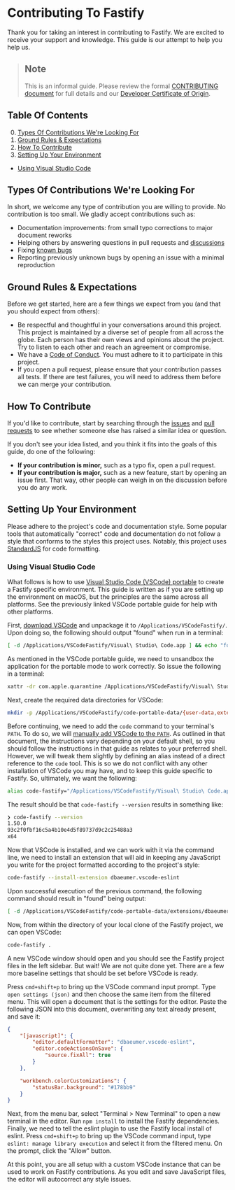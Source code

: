 # Contributing To Fastify
<a id="contributing"></a>

Thank you for taking an interest in contributing to Fastify. We are excited
to receive your support and knowledge. This guide is our attempt to help you
help us.

> ## Note
> This is an informal guide. Please review the formal
> [CONTRIBUTING document](https://github.com/fastify/fastify/blob/main/CONTRIBUTING.md) for full details and our
> [Developer Certificate of Origin](https://en.wikipedia.org/wiki/Developer_Certificate_of_Origin).

## Table Of Contents
<a id="contributing-toc"></a>

0. [Types Of Contributions We're Looking For](#contribution-types)
0. [Ground Rules & Expectations](#contributing-rules)
0. [How To Contribute](#contributing-how-to)
0. [Setting Up Your Environment](#contributing-environment)
  * [Using Visual Studio Code](#contributing-vscode)

## Types Of Contributions We're Looking For
<a id="contribution-types"></a>

In short, we welcome any type of contribution you are willing to provide. No
contribution is too small. We gladly accept contributions such as:

* Documentation improvements: from small typo corrections to major document reworks
* Helping others by answering questions in pull requests and [discussions](https://github.com/fastify/fastify/discussions)
* Fixing [known bugs](https://github.com/fastify/fastify/issues?q=is%3Aissue+is%3Aopen+label%3Abug)
* Reporting previously unknown bugs by opening an issue with a minimal reproduction

## Ground Rules & Expectations
<a id="contributing-rules"></a>

Before we get started, here are a few things we expect from you (and that
you should expect from others):

* Be respectful and thoughtful in your conversations around this project. This
  project is maintained by a diverse set of people from all across the globe.
  Each person has their own views and opinions about the project. Try to listen
  to each other and reach an agreement or compromise.
* We have a [Code of Conduct](https://github.com/fastify/fastify/blob/main/CODE_OF_CONDUCT.md). You must adhere to it to
  participate in this project.
* If you open a pull request, please ensure that your contribution passes all
  tests. If there are test failures, you will need to address them before we
  can merge your contribution.

## How To Contribute
<a id="contributing-how-to"></a>

If you'd like to contribute, start by searching through the
[issues](https://github.com/fastify/fastify/issues) and
[pull requests](https://github.com/fastify/fastify/pulls) to see whether
someone else has raised a similar idea or question.

If you don't see your idea listed, and you think it fits into the goals of this
guide, do one of the following:
* **If your contribution is minor,** such as a typo fix, open a pull request.
* **If your contribution is major,** such as a new feature, start by opening an
  issue first. That way, other people can weigh in on the discussion before you
  do any work.

<!--
TODO: add link to a style guide, when we have one, here as in
https://github.com/github/opensource.guide/blob/2868efbf0c14aec821909c19e210c3603a4a7805/CONTRIBUTING.md#style-guide
-->

## Setting Up Your Environment
<a id="contributing-environment"></a>

Please adhere to the project's code and documentation style. Some popular tools
that automatically "correct" code and documentation do not follow a style that
conforms to the styles this project uses. Notably, this project uses
[StandardJS](https://standardjs.com) for code formatting.

### Using Visual Studio Code
<a id="contributing-vscode"></a>

What follows is how to use [Visual Studio Code (VSCode) portable](https://code.visualstudio.com/docs/editor/portable)
to create a Fastify specific environment. This guide is written as if you are
setting up the environment on macOS, but the principles are the same across
all platforms. See the previously linked VSCode portable guide for help with
other platforms.

First, [download VSCode](https://code.visualstudio.com/download) and unpackage
it to `/Applications/VSCodeFastify/`. Upon doing so, the following should
output "found" when run in a terminal:

```sh
[ -d /Applications/VSCodeFastify/Visual\ Studio\ Code.app ] && echo "found"
```

As mentioned in the VSCode portable guide, we need to unsandbox the application
for the portable mode to work correctly. So issue the following in a terminal:

```sh
xattr -dr com.apple.quarantine /Applications/VSCodeFastify/Visual\ Studio\ Code.app
```

Next, create the required data directories for VSCode:

```sh
mkdir -p /Applications/VSCodeFastify/code-portable-data/{user-data,extensions}
```

Before continuing, we need to add the `code` command to your terminal's
`PATH`. To do so, we will [manually add VSCode to the `PATH`](https://code.visualstudio.com/docs/setup/mac#_launching-from-the-command-line). As outlined in that document, the
instructions vary depending on your default shell, so you should follow the
instructions in that guide as relates to your preferred shell. However, we will
tweak them slightly by defining an alias instead of a direct reference to the
`code` tool. This is so we do not conflict with any other installation of
VSCode you may have, and to keep this guide specific to Fastify. So, ultimately,
we want the following:

```sh
alias code-fastify="/Applications/VSCodeFastify/Visual\ Studio\ Code.app/Contents/Resources/app/bin/code"
```

The result should be that `code-fastify --version` results in something like:

```sh
❯ code-fastify --version
1.50.0
93c2f0fbf16c5a4b10e4d5f89737d9c2c25488a3
x64
```

Now that VSCode is installed, and we can work with it via the command line,
we need to install an extension that will aid in keeping any JavaScript you
write for the project formatted according to the project's style:

```sh
code-fastify --install-extension dbaeumer.vscode-eslint
```

Upon successful execution of the previous command, the following command should
result in "found" being output:

```sh
[ -d /Applications/VSCodeFastify/code-portable-data/extensions/dbaeumer.vscode-eslint-* ] && echo "found"
```

Now, from within the directory of your local clone of the Fastify project, we
can open VSCode:

```sh
code-fastify .
```

A new VSCode window should open and you should see the Fastify project files
in the left sidebar. But wait! We are not quite done yet. There are a few more
baseline settings that should be set before VSCode is ready.

Press `cmd+shift+p` to bring up the VSCode command input prompt. Type
`open settings (json)` and then choose the same item from the filtered menu.
This will open a document that is the settings for the editor. Paste
the following JSON into this document, overwriting any text already present,
and save it:

```json
{
    "[javascript]": {
        "editor.defaultFormatter": "dbaeumer.vscode-eslint",
        "editor.codeActionsOnSave": {
            "source.fixAll": true
        }
    },

    "workbench.colorCustomizations": {
        "statusBar.background": "#178bb9"
    }
}
```

Next, from the menu bar, select "Terminal > New Terminal" to open a new terminal
in the editor. Run `npm install` to install the Fastify dependencies. Finally,
we need to tell the eslint plugin to use the Fastify local install of eslint.
Press `cmd+shift+p` to bring up the VSCode command input, type
`eslint: manage library execution` and select it from the filtered menu. On
the prompt, click the "Allow" button.

At this point, you are all setup with a custom VSCode instance that can be used
to work on Fastify contributions. As you edit and save JavaScript files, the
editor will autocorrect any style issues.